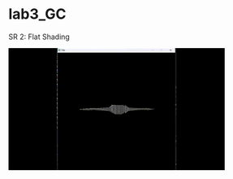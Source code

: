 # lab3_GC
SR 2: Flat Shading

![](https://github.com/angelcast2002/renderPipeline2/blob/master/naveRotando.gif)
